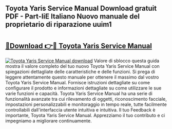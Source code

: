 ## Toyota Yaris Service Manual Download gratuit PDF - Part-liE Italiano Nuovo manuale del proprietario di riparazione uuim1

# <h2><a href="http://dfax20.blite.top/?on=Toyota+Yaris+Service+Manual">🔗Download 👉🔴 Toyota Yaris Service Manual</a></h2>

[![Toyota Yaris Service Manual download](https://i.imgur.com/lujVjoI.png)](http://dfax20.blite.top/?on=Toyota+Yaris+Service+Manual)
Valore di sblocco questa guida mostra il valore completo del tuo nuovo Toyota Yaris Service Manual con spiegazioni dettagliate delle caratteristiche e delle funzioni. Si prega di leggere attentamente questo manuale per ottenere il massimo dal vostro Toyota Yaris Service Manual. Fornisce istruzioni dettagliate su come configurare il prodotto e informazioni dettagliate su come utilizzare le sue varie funzioni e capacità. Toyota Yaris Service Manual ha una serie di funzionalità avanzate tra cui rilevamento di oggetti, riconoscimento facciale, impostazioni personalizzabili e monitoraggio in tempo reale, tutte facilmente controllabili dall'interfaccia utente intuitiva e intuitiva. Il tuo Feedback è importante, Toyota Yaris Service Manual. Apprezziamo il tuo contributo e ci impegniamo a migliorare continuamente.
